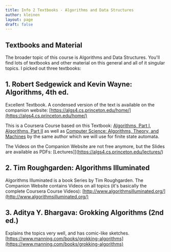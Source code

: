 ```yaml
---
title: Info 2 Textbooks - Algorithms and Data Structures
author: kleinen
layout: page
draft: false
---
```


## Textbooks and Material

The broader topic of this course is Algorithms and Data Structures. You'll find lots of textbooks and other material on this general and all of it singular topics.
I picked out three textbooks:
## 1. Robert Sedgewick and Kevin Wayne: Algorithms, 4th ed.

Excellent Textbook. A condensed version of the text is available on
the companion website: 
[https://algs4.cs.princeton.edu/home/](https://algs4.cs.princeton.edu/home/)

This is a Coursera Course based on this Textbook: [Algorithms, Part I](https://www.coursera.org/learn/algorithms-part1), [Algorithms, Part II](https://www.coursera.org/learn/algorithms-part2)
as well as [Computer Science: Algorithms, Theory, and Machines](https://www.coursera.org/learn/cs-algorithms-theory-machines) by the same author which we will use for finite state automata.

The Videos on the Companion Website are not free anymore, but the Slides are available as PDFs: [Lectures]](https://algs4.cs.princeton.edu/lectures/)

## 2. Tim Roughgarden: Algorithms Illuminated

Algorithms Illuminated is a book Series by Tim Roughgarden. The Companion Website
contains Videos on all topics (it's basically the complete Coursera Course Videos):
[http://www.algorithmsilluminated.org/](http://www.algorithmsilluminated.org/)

## 3. Aditya Y. Bhargava: Grokking Algorithms (2nd ed.)

Explains the topics very well, and has comic-like sketches. 
[https://www.manning.com/books/grokking-algorithms](https://www.manning.com/books/grokking-algorithms)
